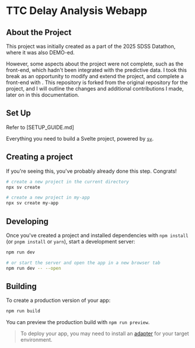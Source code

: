 # TTC Delay Analysis Webapp

## About the Project

This project was initially created as a part of the 2025 SDSS Datathon, where it was also DEMO-ed. 

However, some aspects about the project were not complete, such as the front-end, which hadn't been integrated with the predictive data. I took this break as an opportunity to modify and extend the project, and complete a front-end with . This repository is forked from the original repository for the project, and I will outline the changes and additional contributions I made, later on in this documentation.

## Set Up
Refer to [SETUP_GUIDE.md]

Everything you need to build a Svelte project, powered by [`sv`](https://github.com/sveltejs/cli).

## Creating a project

If you're seeing this, you've probably already done this step. Congrats!

```bash
# create a new project in the current directory
npx sv create

# create a new project in my-app
npx sv create my-app
```

## Developing

Once you've created a project and installed dependencies with `npm install` (or `pnpm install` or `yarn`), start a development server:

```bash
npm run dev

# or start the server and open the app in a new browser tab
npm run dev -- --open
```

## Building

To create a production version of your app:

```bash
npm run build
```

You can preview the production build with `npm run preview`.

> To deploy your app, you may need to install an [adapter](https://svelte.dev/docs/kit/adapters) for your target environment.
